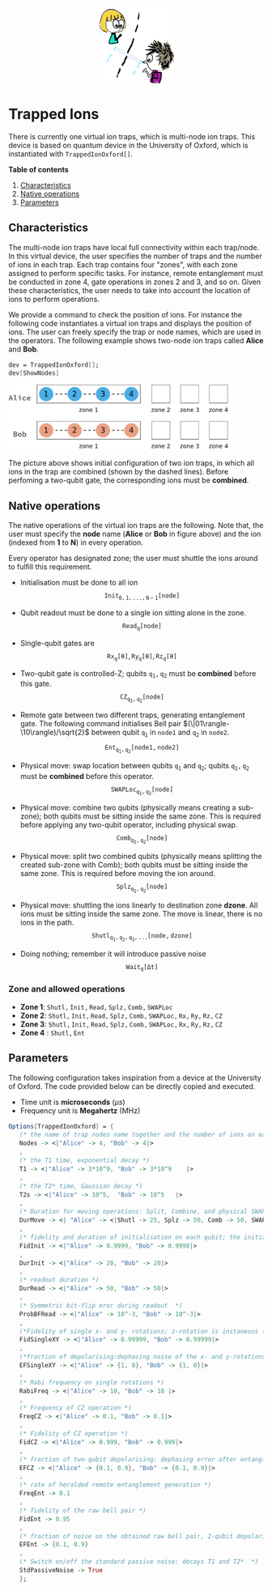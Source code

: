 <div align="center">
 <img src="../supplement/web/alice-bob.png" width="150" alt="Alt text">
</div>

# Trapped Ions

There is currently one virtual ion traps, which is multi-node ion traps. This device is based on quantum device in the University of Oxford, which is instantiated with ``TrappedIonOxford[]``.

**Table of contents**
1. [Characteristics](#characteristics)
2. [Native operations](#native-operations)
3. [Parameters](#parameters)

## Characteristics

The multi-node ion traps have local full connectivity within each trap/node. In this virtual device, the user specifies the number of traps and the number of ions in each trap. Each trap contains four "zones", with each zone assigned to perform specific tasks. For instance, remote entanglement must be conducted in zone 4, gate operations in zones 2 and 3, and so on. Given these characteristics, the user needs to take into account the location of ions to perform operations.

We provide a command to check the position of ions. For instance the following code instantiates a virtual ion traps and displays the position of ions. The user can freely specify the trap or node names, which are used in the operators. The following example shows two-node ion traps called **Alice** and **Bob**.

```Mathematica
dev = TrappedIonOxford[];
dev[ShowNodes]
```
 <img src="../supplement/web/iontrap_before.png" height="130" alt="Alt text">

The picture above shows initial configuration of two ion traps, in which all ions in the trap are combined (shown by the dashed lines). Before perfoming a two-qubit gate, the corresponding ions must be **combined**.
## Native operations

The native operations of the virtual ion traps are the following. Note that, the user must specify the **node** name (**Alice** or **Bob** in figure above) and the ion (indexed from **1** to **N**) in every operation. 

Every operator has designated zone; the user must shuttle the ions around to fulfill this requirement.

- Initialisation must be done to all ion
$$\mathtt{Init_{0,1,...,N-1}[node]}$$

- Qubit readout must be done to a single ion sitting alone in the zone.
$$\mathtt{Read_q[node]}$$

- Single-qubit gates are 
$$\mathtt{Rx_q[\theta]}, \mathtt{Ry_q[\theta]}, \mathtt{Rz_q[\theta]}$$

- Two-qubit gate is controlled-Z; qubits $\mathtt{q_1,q_2}$ must be **combined** before this gate.
$$\mathtt{CZ_{q_1,q_2}[node]}$$

- Remote gate between two different traps, generating entanglement gate. The following command initialises Bell pair $(\|01\rangle-\10\rangle)/\sqrt{2}$ between qubit $\mathtt{q_1}$ in $\mathtt{node1}$ and $\mathtt{q_2}$ in $\mathtt{node2}$.
$$\mathtt{Ent_{q_1,q_2}[node1, node2]}$$

- Physical move: swap location between qubits $\mathtt{q_1}$ and $\mathtt{q_2}$; qubits $\mathtt{q_1,q_2}$ must be **combined** before this operator.
$$\mathtt{SWAPLoc_{q_1,q_2}[node]}$$

- Physical move: combine two qubits (physically means creating a sub-zone); both qubits must be sitting inside the same zone. This is required before applying any two-qubit operator, including physical swap.
$$\mathtt{Comb_{q_1,q_2}[node]}$$

- Physical move: split two combined qubits (physically means splitting the created sub-zone with Comb); both qubits must be sitting inside the same zone. This is required before moving the ion around.
$$\mathtt{Splz_{q_1,q_2}[node]}$$

- Physical move: shuttling the ions linearly to destination zone **dzone**. All ions must be sitting inside the same zone. The move is linear, there is no ions in the path.
$$\mathtt{Shutl_{q_1,q_2,q_3,...}[node, dzone]}$$

- Doing nothing; remember it will introduce passive noise
$$\mathtt{Wait_q[\Delta t]}$$

### Zone and allowed operations

- **Zone 1**: $\mathtt{Shutl, Init, Read, Splz, Comb, SWAPLoc}$
- **Zone 2**: $\mathtt{Shutl, Init, Read, Splz, Comb, SWAPLoc, Rx, Ry, Rz, CZ}$
- **Zone 3**: $\mathtt{Shutl, Init, Read, Splz, Comb, SWAPLoc, Rx, Ry, Rz, CZ}$
- **Zone 4** : $\mathtt{Shutl, Ent}$


## Parameters

The following configuration takes inspiration from a device at the University of Oxford. The code provided below can be directly copied and executed.

- Time unit is **microseconds** ($\mu s$)
- Frequency unit is **Megahertz** (MHz)

```Mathematica
Options[TrappedIonOxford] = {
   (* the name of trap nodes name together and the number of ions on each node *)
   Nodes -> <|"Alice" -> 4, "Bob" -> 4|>
   ,
   (* the T1 time, exponential decay *)
   T1 -> <|"Alice" -> 3*10^9, "Bob" -> 3*10^9    |>
   ,
   (* the T2* time, Gaussian decay *)
   T2s -> <|"Alice" -> 10^5,  "Bob" -> 10^5   |>
   ,
   (* Duration for moving operations: Split, Combine, and physical SWAP *)
   DurMove -> <| "Alice" -> <|Shutl -> 25, Splz -> 50, Comb -> 50, SWAPLoc -> 10 |>, "Bob" -> <|Shutl -> 25, Splz -> 50, Comb -> 50, SWAPLoc -> 10 |> |>
   ,
   (* fidelity and duration of initialisation on each qubit; the initialisation is done simultaneously on all ions *)
   FidInit -> <|"Alice" -> 0.9999, "Bob" -> 0.9998|>
   ,
   DurInit -> <|"Alice" -> 20, "Bob" -> 20|>
   ,
   (* readout duration *)
   DurRead -> <|"Alice" -> 50, "Bob" -> 50|>
   ,
   (* Symmetric bit-flip eror during readout  *)
   ProbBFRead -> <|"Alice" -> 10^-3, "Bob" -> 10^-3|>
   ,
   (*Fidelity of single x- and y- rotations; z-rotation is instaneous (noiseless, virtual)*)
   FidSingleXY -> <|"Alice" -> 0.99999, "Bob" -> 0.99999|>
   ,
   (*fraction of depolarising:dephasing noise of the x- and y-rotations *)
   EFSingleXY -> <|"Alice" -> {1, 0}, "Bob" -> {1, 0}|>
   ,
   (* Rabi frequency on single rotations *)
   RabiFreq -> <|"Alice" -> 10, "Bob" -> 10 |>
   ,
   (* Frequency of CZ operation *)
   FreqCZ -> <|"Alice" -> 0.1, "Bob" -> 0.1|>
   ,
   (* Fidelity of CZ operation *)
   FidCZ -> <|"Alice" -> 0.999, "Bob" -> 0.999|>
   ,
   (* fraction of two-qubit depolarising: dephasing error after entanglement distillation *)
   EFCZ -> <|"Alice" -> {0.1, 0.9}, "Bob" -> {0.1, 0.9}|>
   ,
   (* rate of heralded remote entanglement generation *)
   FreqEnt -> 0.1
   ,
   (* fidelity of the raw bell pair *)
   FidEnt -> 0.95
   ,
   (* fraction of noise on the obtained raw bell pair, 2-qubit depolarising:dephasing *)
   EFEnt -> {0.1, 0.9}
   ,
   (* Switch on/off the standard passive noise: decays T1 and T2*  *)
   StdPassiveNoise -> True
   };
```
